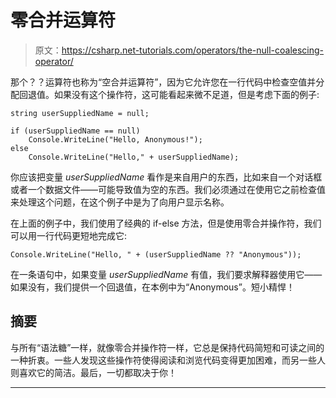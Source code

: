 # 零合并运算符

> 原文：<https://csharp.net-tutorials.com/operators/the-null-coalescing-operator/>

那个？？运算符也称为“空合并运算符”，因为它允许您在一行代码中检查空值并分配回退值。如果没有这个操作符，这可能看起来微不足道，但是考虑下面的例子:

```
string userSuppliedName = null; 

if (userSuppliedName == null) 
    Console.WriteLine("Hello, Anonymous!"); 
else 
    Console.WriteLine("Hello," + userSuppliedName); 
```

你应该把变量 *userSuppliedName* 看作是来自用户的东西，比如来自一个对话框或者一个数据文件——可能导致值为空的东西。我们必须通过在使用它之前检查值来处理这个问题，在这个例子中是为了向用户显示名称。

在上面的例子中，我们使用了经典的 if-else 方法，但是使用零合并操作符，我们可以用一行代码更短地完成它:

```
Console.WriteLine("Hello, " + (userSuppliedName ?? "Anonymous")); 
```

在一条语句中，如果变量 *userSuppliedName* 有值，我们要求解释器使用它——如果没有，我们提供一个回退值，在本例中为“Anonymous”。短小精悍！

<input type="hidden" name="IL_IN_ARTICLE">

## 摘要

与所有“语法糖”一样，就像零合并操作符一样，它总是保持代码简短和可读之间的一种折衷。一些人发现这些操作符使得阅读和浏览代码变得更加困难，而另一些人则喜欢它的简洁。最后，一切都取决于你！

* * *